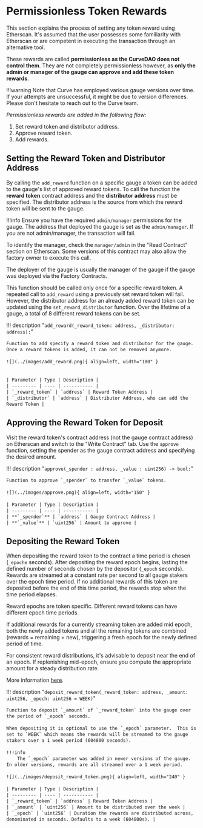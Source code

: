 <h1>Permissionless Token Rewards </h1>

This section explains the process of setting any token reward using Etherscan. It's assumed that the user possesses some familiarity with Etherscan or are competent in executing the transaction through an alternative tool.

These rewards are called **permissionless as the CurveDAO does not control them**.  They are not completely permissionless however, as **only the admin or manager of the gauge can approve and add these token rewards**.

!!!warning
    Note that Curve has employed various gauge versions over time. If your attempts are unsuccessful, it might be due to version differences. Please don't hesitate to reach out to the Curve team.

*Permissionless rewards are added in the following flow:*

1. Set reward token and distributor address.
2. Approve reward token.
3. Add rewards.

## **Setting the Reward Token and Distributor Address**

By calling the `add_reward` function on a specific gauge a token can be added to the gauge's list of approved reward tokens.  To call the function the **reward token** contract address and the **distributor address** must be specified. The distributor address is the source from which the reward token will be sent to the gauge.

!!!info
    Ensure you have the required `admin/manager` permissions for the gauge. The address that deployed the gauge is set as the `admin/manager`.
    If you are not admin/manager, the transaction will fail.

To identify the manager, check the `manager/admin` in the "Read Contract" section on Etherscan. Some versions of this contract may also allow the factory owner to execute this call.

The deployer of the gauge is usually the manager of the gauge if the gauge was deployed via the Factory Contracts.

This function should be called only once for a specific reward token. A repeated call to `add_reward` using a previously set reward token will fail. However, the distributor address for an already added reward token can be updated using the `set_reward_distributor` function. Over the lifetime of a gauge, a total of 8 different reward tokens can be set.

!!! description "`add_reward(_reward_token: address, _distributor: address):`"

    Function to add specify a reward token and distributor for the gauge. Once a reward tokens is added, it can not be removed anymore.

    ![](../images/add_reward.png){ align=left, width="180" }


    | Parameter | Type | Description |
    | --------- | ---- | ----------- |
    | `_reward_token` | `address` | Reward Token Address |
    | `_distributor` | `address` | Distributor Address, who can add the Reward Token |



## **Approving the Reward Token for Deposit**

Visit the reward token's contract address (not the gauge contract address) on Etherscan and switch to the "Write Contract" tab. Use the `approve` function, setting the spender as the gauge contract address and specifying the desired amount.

!!! description "`approve(_spender : address, _value : uint256) -> bool:`"

    Function to approve `_spender` to transfer `_value` tokens.

    ![](../images/approve.png){ align=left, width="150" }

    | Parameter | Type | Description |
    | --------- | ---- | ----------- |
    | **`_spender`** | `address` | Gauge Contract Address |
    | **`_value`** | `uint256` | Amount to approve |



## **Depositing the Reward Token**

When depositing the reward token to the contract a time period is chosen (`_epoche` seconds).  After depositing the reward epoch begins, lasting the defined number of seconds chosen by the depositor (`_epoch` seconds). Rewards are streamed at a constant rate per second to all gauge stakers over the epoch time period.  If no additional rewards of this token are deposited before the end of this time period, the rewards stop when the time period elapses.

Reward epochs are token specific.  Different reward tokens can have different epoch time periods.

If additional rewards for a currently streaming token are added mid epoch, both the newly added tokens and all the remaining tokens are combined (rewards = remaining + new), triggering a fresh epoch for the newly defined period of time.

For consistent reward distributions, it's advisable to deposit near the end of an epoch. If replenishing mid-epoch, ensure you compute the appropriate amount for a steady distribution rate.

More information [here](https://docs.curve.finance/curve_dao/liquidity-gauge-and-minting-crv/gauges/LiquidityGaugeV6/#deposit_reward_token).


!!! description "`deposit_reward_token(_reward_token: address, _amount: uint256, _epoch: uint256 = WEEK)`"

    Function to deposit `_amount` of `_reward_token` into the gauge over the period of `_epoch` seconds.

    When depositing it is optional to use the `_epoch` parameter.  This is set to `WEEK` which means the rewards will be streamed to the gauge stakers over a 1 week period (604800 seconds).

    !!!info
        The `_epoch` parameter was added in newer versions of the gauge.  In older versions, rewards are all streamed over a 1 week period.

    ![](../images/deposit_reward_token.png){ align=left, width="240" }

    | Parameter | Type | Description |
    | --------- | ---- | ----------- |
    | `_reward_token` | `address` | Reward Token Address |
    | `_amount` | `uint256` | Amount to be distributed over the week |
    | `_epoch` | `uint256` | Duration the rewards are distributed across, denominated in seconds. Defaults to a week (604800s). |
